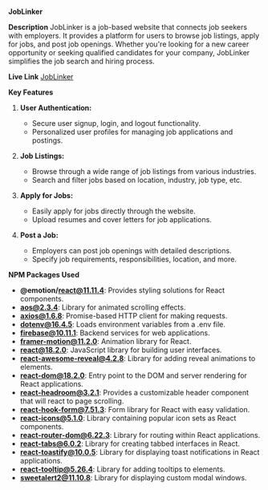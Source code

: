 **JobLinker**

**Description**
JobLinker is a job-based website that connects job seekers with employers. It provides a platform for users to browse job listings, apply for jobs, and post job openings. Whether you're looking for a new career opportunity or seeking qualified candidates for your company, JobLinker simplifies the job search and hiring process.

**Live Link**
[JobLinker](https://assignment-11-3a7d3.web.app/)

**Key Features**
1. **User Authentication:**
   - Secure user signup, login, and logout functionality.
   - Personalized user profiles for managing job applications and postings.

2. **Job Listings:**
   - Browse through a wide range of job listings from various industries.
   - Search and filter jobs based on location, industry, job type, etc.

3. **Apply for Jobs:**
   - Easily apply for jobs directly through the website.
   - Upload resumes and cover letters for job applications.

4. **Post a Job:**
   - Employers can post job openings with detailed descriptions.
   - Specify job requirements, responsibilities, location, and more.



**NPM Packages Used**

- **@emotion/react@11.11.4**: Provides styling solutions for React components.
- **aos@2.3.4**: Library for animated scrolling effects.
- **axios@1.6.8**: Promise-based HTTP client for making requests.
- **dotenv@16.4.5**: Loads environment variables from a .env file.
- **firebase@10.11.1**: Backend services for web applications.
- **framer-motion@11.2.0**: Animation library for React.
- **react@18.2.0**: JavaScript library for building user interfaces.
- **react-awesome-reveal@4.2.8**: Library for adding reveal animations to elements.
- **react-dom@18.2.0**: Entry point to the DOM and server rendering for React applications.
- **react-headroom@3.2.1**: Provides a customizable header component that will react to page scrolling.
- **react-hook-form@7.51.3**: Form library for React with easy validation.
- **react-icons@5.1.0**: Library containing popular icon sets as React components.
- **react-router-dom@6.22.3**: Library for routing within React applications.
- **react-tabs@6.0.2**: Library for creating tabbed interfaces in React.
- **react-toastify@10.0.5**: Library for displaying toast notifications in React applications.
- **react-tooltip@5.26.4**: Library for adding tooltips to elements.
- **sweetalert2@11.10.8**: Library for displaying custom modal windows.

